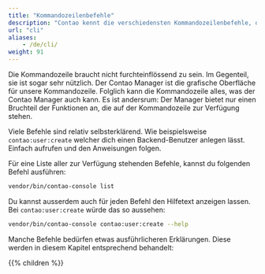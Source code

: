 ```yaml
---
title: "Kommandozeilenbefehle"
description: "Contao kennt die verschiedensten Kommandozeilenbefehle, die du für deine Anwendung nutzen kannst"
url: "cli"
aliases:
    - /de/cli/
weight: 91
---
```


Die Kommandozeile braucht nicht furchteinflössend zu sein. Im Gegenteil, sie ist sogar sehr nützlich. Der Contao
Manager ist die grafische Oberfläche für unsere Kommandozeile. Folglich kann die Kommandozeile alles, was der Contao Manager
auch kann. Es ist andersrum: Der Manager bietet nur einen Bruchteil der Funktionen an, die auf der Kommandozeile zur
Verfügung stehen.

Viele Befehle sind relativ selbsterklärend. Wie beispielsweise `contao:user:create` welcher dich einen Backend-Benutzer
anlegen lässt. Einfach aufrufen und den Anweisungen folgen.

Für eine Liste aller zur Verfügung stehenden Befehle, kannst du folgenden Befehl ausführen:

```bash
vendor/bin/contao-console list
```

Du kannst ausserdem auch für jeden Befehl den Hilfetext anzeigen lassen. Bei `contao:user:create` würde das so aussehen:

```bash
vendor/bin/contao-console contao:user:create --help
```


Manche Befehle bedürfen etwas ausführlicheren Erklärungen. Diese werden in diesem Kapitel entsprechend behandelt:

{{% children %}}
